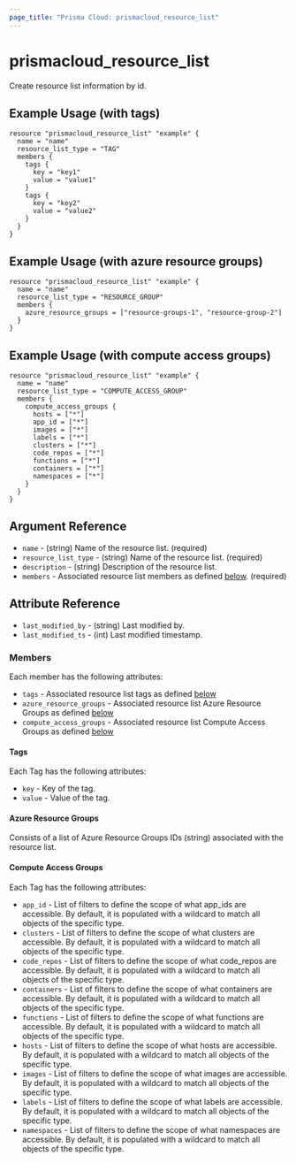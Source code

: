 ```yaml
---
page_title: "Prisma Cloud: prismacloud_resource_list"
---
```


# prismacloud_resource_list

Create resource list information by id.

## Example Usage (with tags)

```hcl
resource "prismacloud_resource_list" "example" {
  name = "name"
  resource_list_type = "TAG"
  members {
    tags {
      key = "key1"
      value = "value1"
    }
    tags {
      key = "key2"
      value = "value2"
    }
  }
}
```

## Example Usage (with azure resource groups)

```hcl
resource "prismacloud_resource_list" "example" {
  name = "name"
  resource_list_type = "RESOURCE_GROUP"
  members {
    azure_resource_groups = ["resource-groups-1", "resource-group-2"]
  }
}
```

## Example Usage (with compute access groups)

```hcl
resource "prismacloud_resource_list" "example" {
  name = "name"
  resource_list_type = "COMPUTE_ACCESS_GROUP"
  members {
    compute_access_groups {
      hosts = ["*"]
      app_id = ["*"]
      images = ["*"]
      labels = ["*"]
      clusters = ["*"]
      code_repos = ["*"]
      functions = ["*"]
      containers = ["*"]
      namespaces = ["*"]
    }
  }
}
```

## Argument Reference

* `name` - (string) Name of the resource list. (required)
* `resource_list_type` - (string) Name of the resource list. (required)
* `description` - (string) Description of the resource list.
* `members` - Associated resource list members as defined [below](#members). (required)

## Attribute Reference

* `last_modified_by` - (string) Last modified by.
* `last_modified_ts` - (int) Last modified timestamp.

### Members

Each member has the following attributes:

* `tags` - Associated resource list tags as defined [below](#tags)
* `azure_resource_groups` - Associated resource list Azure Resource Groups as defined [below](#azure-resource-groups)
* `compute_access_groups` - Associated resource list Compute Access Groups as defined [below](#compute-access-groups)

#### Tags

Each Tag has the following attributes:

* `key` - Key of the tag.
* `value` - Value of the tag.

#### Azure Resource Groups

Consists of a list of Azure Resource Groups IDs (string) associated with the resource list.

#### Compute Access Groups

Each Tag has the following attributes:

* `app_id` - List of filters to define the scope of what app_ids are accessible. By default, it is populated with a wildcard to match all objects of the specific type.
* `clusters` - List of filters to define the scope of what clusters are accessible. By default, it is populated with a wildcard to match all objects of the specific type.
* `code_repos` - List of filters to define the scope of what code_repos are accessible. By default, it is populated with a wildcard to match all objects of the specific type.
* `containers` - List of filters to define the scope of what containers are accessible. By default, it is populated with a wildcard to match all objects of the specific type.
* `functions` - List of filters to define the scope of what functions are accessible. By default, it is populated with a wildcard to match all objects of the specific type.
* `hosts` - List of filters to define the scope of what hosts are accessible. By default, it is populated with a wildcard to match all objects of the specific type.
* `images` - List of filters to define the scope of what images are accessible. By default, it is populated with a wildcard to match all objects of the specific type.
* `labels` - List of filters to define the scope of what labels are accessible. By default, it is populated with a wildcard to match all objects of the specific type.
* `namespaces` - List of filters to define the scope of what namespaces are accessible. By default, it is populated with a wildcard to match all objects of the specific type.